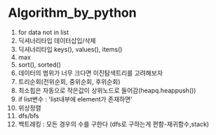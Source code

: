 # Algorithm_by_python
1. for data not in list
2. 딕셔너리타입 데이터삽입/삭제
3. 딕셔너리타입 keys(), values(), items()
4. max
5. sort(), sorted()
6. 데이터의 범위가 너무 크다면 이진탐색트리를 고려해보자
7. 트리순회(전위순회, 중위순회, 후위순회)
8. 최소힙은 자동으로 작은값이 상위노드로 들어감(heapq.heappush())
9. if list변수 : 'list내부에 element가 존재하면'
10. 위상정렬
11. dfs/bfs
12. 백트래킹 : 모든 경우의 수를 구한다 (dfs로 구하는게 편함-재귀함수,stack)